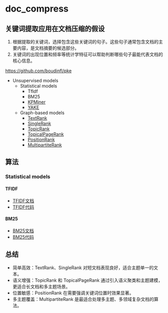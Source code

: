 # doc_compress

## 关键词提取应用在文档压缩的假设
1. 根据提取的关键词，选择包含这些关键词的句子。这些句子通常包含文档的主要内容，是文档摘要的候选部分。
2. 关键词的出现位置和频率等统计学特征可以帮助判断哪些句子最能代表文档的核心信息。

https://github.com/boudinfl/pke 

- Unsupervised models
    - Statistical models
        - TfIdf
        - BM25
        - [KPMiner](http://www.aclweb.org/anthology/S10-1041.pdf)
        - [YAKE](https://doi.org/10.1016/j.ins.2019.09.013)
    - Graph-based models
        - [TextRank](http://www.aclweb.org/anthology/W04-3252.pdf)
        - [SingleRank](http://www.aclweb.org/anthology/C08-1122.pdf)
        - [TopicRank](http://aclweb.org/anthology/I13-1062.pdf)
        - [TopicalPageRank](http://users.intec.ugent.be/cdvelder/papers/2015/sterckx2015wwwb.pdf)
        - [PositionRank](http://www.aclweb.org/anthology/P17-1102.pdf)
        - [MultipartiteRank](https://arxiv.org/abs/1803.08721)

## 算法

### Statistical models
#### TFIDF
- [TFIDF文档](doc/TFIDF.md)
- [TFIDF代码](src/statistical/tfidf.py)


#### BM25
- [BM25文档](doc/BM25.md)
- [BM25代码](src/statistical/bm25.py)



## 总结

- 简单高效：TextRank、SingleRank 对短文档表现良好，适合主题单一的文本。
- 语义增强：TopicRank 和 TopicalPageRank 通过引入语义聚类和主题建模，更适合长文档和多主题场景。
- 位置敏感：PositionRank 在需要强调关键词位置时效果显著。
- 多主题覆盖：MultipartiteRank 是最适合处理多主题、多领域复杂文档的算法。



